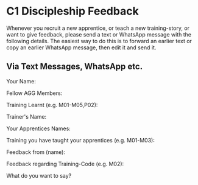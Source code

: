 # C1 Discipleship Feedback

Whenever you recruit a new apprentice, or teach a new training-story, or want to give feedback, please send a text or WhatsApp message with the following details. The easiest way to do this is to forward an earlier text or copy an earlier WhatsApp message, then edit it and send it.

## Via Text Messages, WhatsApp etc.

Your Name:

Fellow AGG Members:

Training Learnt (e.g. M01-M05,P02):

Trainer's Name:

Your Apprentices Names:

Training you have taught your apprentices (e.g. M01-M03):

Feedback from (name):

Feedback regarding Training-Code (e.g. M02):

What do you want to say?
